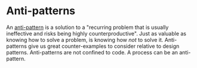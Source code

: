 # Anti-patterns

An [anti-pattern](https://en.wikipedia.org/wiki/Anti-pattern) is a solution to a "recurring problem that is usually ineffective and risks being highly counterproductive". 
Just as valuable as knowing how to solve a problem, is knowing how _not_ to solve it.
Anti-patterns give us great counter-examples to consider relative to design patterns.
Anti-patterns are not confined to code. A process can be an anti-pattern.
